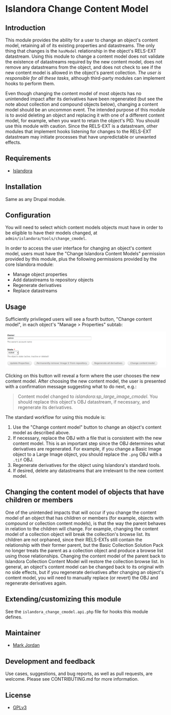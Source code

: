 # Islandora Change Content Model

## Introduction

This module provides the ability for a user to change an object's content model, retaining all of its existing properties and datastreams. The only thing that changes is the `hasModel` relationship in the object's RELS-EXT datastream. Using this module to change a content model does not validate the existence of datastreams required by the new content model, does not remove any datastreams from the object, and does not check to see if the new content model is allowed in the object's parent collection. _The user is responsible for all these tasks_, although third-party modules can implement hooks to perform them.

Even though changing the content model of most objects has no unintended impact after its derivatives have been regenerated (but see the note about collection and compound objects below), changing a content model should be an uncommon event. The intended purpose of this module is to avoid deleting an object and replacing it with one of a different content model, for example, when you want to retain the object's PID. You should use this module with caution. Since the RELS-EXT is a datastream, other modules that implement hooks listening for changes to the RELS-EXT datastream may initiate processes that have unpredictable or unwanted effects.

## Requirements

* [Islandora](https://github.com/Islandora/islandora)

## Installation

Same as any Drupal module.

## Configuration

You will need to select which content models objects must have in order to be eligible to have their models changed, at `admin/islandora/tools/change_cmodel`.

In order to access the user interface for changing an object's content model, users must have the "Change Islandora Content Models" permission provided by this module, plus the following permissions provided by the core Islandora module:

* Manage object properties
* Add datastreams to repository objects
* Regenerate derivatives
* Replace datastreams

## Usage

Sufficiently privileged users will see a fourth button, "Change content model", in each object's "Manage > Properties" subtab:

![Change content model button](images/change_cmodel_button.png)

Clicking on this button will reveal a form where the user chooses the new content model. After choosing the new content model, the user is presented with a confirmation message suggesting what to do next, e.g.:

> Content model changed to _islandora:sp_large_image_cmodel_. You should replace this object's OBJ datastream, if necessary, and regenerate its derivatives.

The standard workflow for using this module is:

1. Use the "Change content model" button to change an object's content model as described above.
1. If necessary, replace the OBJ with a file that is consistent with the new content model. This is an important step since the OBJ determines what derivatives are regenerated. For example, if you change a Basic Image object to a Large Image object, you should replace the `.png` OBJ with a `.tif` OBJ.
1. Regenerate derivatives for the object using Islandora's standard tools.
1. If desired, delete any datastreams that are irrelevant to the new content model.

## Changing the content model of objects that have children or members

One of the unintended impacts that will occur if you change the content model of an object that has children or members (for example, objects with compound or collection content models), is that the way the parent behaves in relation to the children will change. For example, changing the content model of a collection object will break the collection's browse list. Its children are not orphaned, since their RELS-EXTs still contain the relationship with their former parent, but the Basic Collection Solution Pack no longer treats the parent as a collection object and produce a browse list using those relationships. Changing the content model of the parent back to Islandora Collection Content Model will restore the collection browse list. In general, an object's content model can be changed back to its original with no side effects, but if you regenerate derivatives after changing an object's content model, you will need to manually replace (or revert) the OBJ and regenerate derivatives again.

## Extending/customizing this module

See the `islandora_change_cmodel.api.php` file for hooks this module defines.

## Maintainer

* [Mark Jordan](https://github.com/mjordan)

## Development and feedback

Use cases, suggestions, and bug reports, as well as pull requests, are welcome. Please see CONTRIBUTING.md for more information.

## License

* [GPLv3](http://www.gnu.org/licenses/gpl-3.0.txt)
